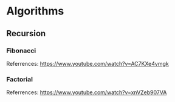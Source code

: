 # Algorithms

## Recursion


### Fibonacci

Referrences: 
https://www.youtube.com/watch?v=AC7KXe4vmgk

### Factorial

Referrences: 
https://www.youtube.com/watch?v=xnVZeb907VA